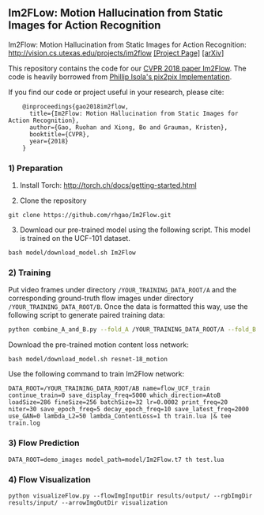 ## Im2FLow: Motion Hallucination from Static Images for Action Recognition
Im2Flow: Motion Hallucination from Static Images for Action Recognition: http://vision.cs.utexas.edu/projects/im2flow
[[Project Page]](http://vision.cs.utexas.edu/projects/im2flow/)    [[arXiv]](https://arxiv.org/abs/1712.04109)<br/>

This repository contains the code for our [CVPR 2018 paper Im2Flow](http://vision.cs.utexas.edu/projects/im2flow/gao-cvpr2018.pdf). The code is heavily borrowed from [Phillip Isola's pix2pix Implementation](https://github.com/phillipi/pix2pix).

If you find our code or project useful in your research, please cite:

        @inproceedings{gao2018im2flow,
          title={Im2Flow: Motion Hallucination from Static Images for Action Recognition},
          author={Gao, Ruohan and Xiong, Bo and Grauman, Kristen},
          booktitle={CVPR},
          year={2018}
        }
        
### 1) Preparation
1. Install Torch: http://torch.ch/docs/getting-started.html

2. Clone the repository
  ```Shell
  git clone https://github.com/rhgao/Im2Flow.git
  ```
  
3. Download our pre-trained model using the following script. This model is trained on the UCF-101 dataset.
  ```Shell
  bash model/download_model.sh Im2Flow
  ```
  
### 2) Training
Put video frames under directory `/YOUR_TRAINING_DATA_ROOT/A` and the corresponding ground-truth flow images under directory `/YOUR_TRAINING_DATA_ROOT/B`. 
Once the data is formatted this way, use the following script to generate paired training data:
  ```bash
  python combine_A_and_B.py --fold_A /YOUR_TRAINING_DATA_ROOT/A --fold_B /YOUR_TRAINING_DATA_ROOT/B --fold_AB /YOUR_TRAINING_DATA_ROOT/AB
  ```
Download the pre-trained motion content loss network:
  ```Shell
  bash model/download_model.sh resnet-18_motion
  ```
Use the following command to train Im2Flow network:
  ```
  DATA_ROOT=/YOUR_TRAINING_DATA_ROOT/AB name=flow_UCF_train continue_train=0 save_display_freq=5000 which_direction=AtoB loadSize=286 fineSize=256 batchSize=32 lr=0.0002 print_freq=20 niter=30 save_epoch_freq=5 decay_epoch_freq=10 save_latest_freq=2000 use_GAN=0 lambda_L2=50 lambda_ContentLoss=1 th train.lua |& tee train.log
  ```
  
### 3) Flow Prediction
  ```Shell
  DATA_ROOT=demo_images model_path=model/Im2Flow.t7 th test.lua
  ```
  
### 4) Flow Visualization
  ```Shell
  python visualizeFlow.py --flowImgInputDir results/output/ --rgbImgDir results/input/ --arrowImgOutDir visualization
  ```
